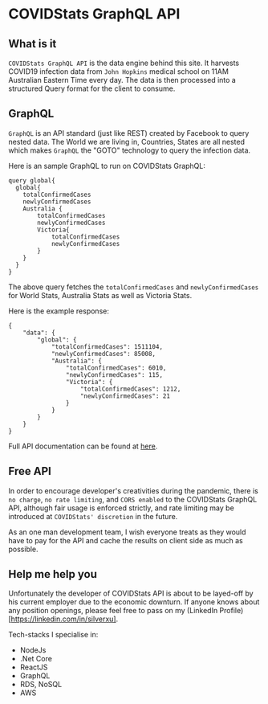 # COVIDStats GraphQL API

## What is it

`COVIDStats GraphQL API` is the data engine behind this site. It harvests COVID19 infection data from `John Hopkins` medical school on 11AM Australian Eastern Time every day. The data is then processed into a structured Query format for the client to consume.

## GraphQL

`GraphQL` is an API standard (just like REST) created by Facebook to query nested data. The World we are living in, Countries, States are all nested which makes `GraphQL` the "GOTO" technology to query the infection data.

Here is an sample GraphQL to run on COVIDStats GraphQL:

```
query global{
  global{
    totalConfirmedCases
    newlyConfirmedCases
    Australia {
        totalConfirmedCases
        newlyConfirmedCases
        Victoria{
            totalConfirmedCases
            newlyConfirmedCases
        }
    }
  }
}
```

The above query fetches the `totalConfirmedCases` and `newlyConfirmedCases` for World Stats, Australia Stats as well as Victoria Stats.

Here is the example response:

```
{
    "data": {
        "global": {
            "totalConfirmedCases": 1511104,
            "newlyConfirmedCases": 85008,
            "Australia": {
                "totalConfirmedCases": 6010,
                "newlyConfirmedCases": 115,
                "Victoria": {
                    "totalConfirmedCases": 1212,
                    "newlyConfirmedCases": 21
                }
            }
        }
    }
}
```

Full API documentation can be found at [here](http://docs.covidstats.com.au).

## Free API

In order to encourage developer's creativities during the pandemic, there is `no charge`, `no rate limiting`, and `CORS enabled` to the COVIDStats GraphQL API, although fair usage is enforced strictly, and rate limiting may be introduced at `COVIDStats' discretion` in the future.

As an one man development team, I wish everyone treats as they would have to pay for the API and cache the results on client side as much as possible.

## Help me help you

Unfortunately the developer of COVIDStats API is about to be layed-off by his current employer due to the economic downturn. If anyone knows about any position openings, please feel free to pass on my (LinkedIn Profile)[https://linkedin.com/in/silverxu].

Tech-stacks I specialise in:

- NodeJs
- .Net Core
- ReactJS
- GraphQL
- RDS, NoSQL
- AWS
